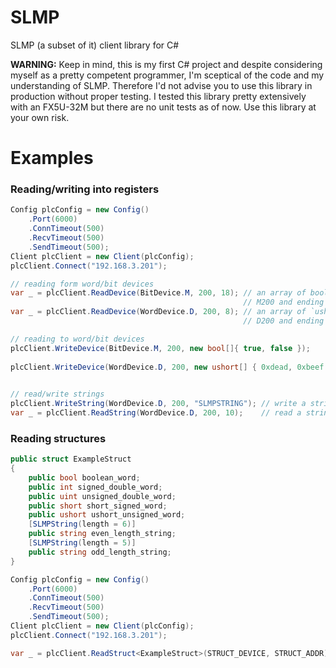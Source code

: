 # SLMP
SLMP (a subset of it) client library for C#

**WARNING:** Keep in mind, this is my first C# project and despite considering myself as a pretty competent programmer, I'm sceptical of the code and my understanding of SLMP. Therefore I'd not advise you to use this library in production without proper testing. I tested this library pretty extensively with an FX5U-32M but there are no unit tests as of now. Use this library at your own risk.

# Examples

### Reading/writing into registers
```C#
Config plcConfig = new Config()
    .Port(6000)
    .ConnTimeout(500)
    .RecvTimeout(500)
    .SendTimeout(500);
Client plcClient = new Client(plcConfig);
plcClient.Connect("192.168.3.201");

// reading form word/bit devices
var _ = plcClient.ReadDevice(BitDevice.M, 200, 18); // an array of bools starting from 
                                                    // M200 and ending on M217
var _ = plcClient.ReadDevice(WordDevice.D, 200, 8); // an array of `ushort`s starting from
                                                    // D200 and ending on D207

// reading to word/bit devices
plcClient.WriteDevice(BitDevice.M, 200, new bool[]{ true, false });        // write `true, false` to `BitDevice.M`
                                                                           // starting from M200
plcClient.WriteDevice(WordDevice.D, 200, new ushort[] { 0xdead, 0xbeef }); // write `0xdead, 0xbeef` to `WordDevice.D`
                                                                           // starting from D200

// read/write strings
plcClient.WriteString(WordDevice.D, 200, "SLMPSTRING"); // write a string to `WordDevice.D`
var _ = plcClient.ReadString(WordDevice.D, 200, 10);    // read a string of length `10`
```

### Reading structures
```C#
public struct ExampleStruct
{
    public bool boolean_word;
    public int signed_double_word;
    public uint unsigned_double_word;
    public short short_signed_word;
    public ushort ushort_unsigned_word;
    [SLMPString(length = 6)]
    public string even_length_string;
    [SLMPString(length = 5)]
    public string odd_length_string;
}

Config plcConfig = new Config()
    .Port(6000)
    .ConnTimeout(500)
    .RecvTimeout(500)
    .SendTimeout(500);
Client plcClient = new Client(plcConfig);
plcClient.Connect("192.168.3.201");

var _ = plcClient.ReadStruct<ExampleStruct>(STRUCT_DEVICE, STRUCT_ADDR);
```
